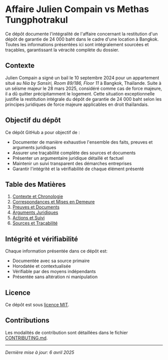 # Affaire Julien Compain vs Methas Tungphotrakul

Ce dépôt documente l'intégralité de l'affaire concernant la restitution d'un dépôt de garantie de 24 000 baht dans le cadre d'une location à Bangkok. Toutes les informations présentées ici sont intégralement sourcées et traçables, garantissant la véracité complète du dossier.

## Contexte

Julien Compain a signé un bail le 10 septembre 2024 pour un appartement situé au *Nia by Sansiri, Room 89/186, Floor 11* à Bangkok, Thaïlande. Suite à un séisme majeur le 28 mars 2025, considéré comme cas de force majeure, il a dû quitter précipitamment le logement. Cette situation exceptionnelle justifie la restitution intégrale du dépôt de garantie de 24 000 baht selon les principes juridiques de force majeure applicables en droit thaïlandais.

## Objectif du dépôt

Ce dépôt GitHub a pour objectif de :
- Documenter de manière exhaustive l'ensemble des faits, preuves et arguments juridiques
- Assurer une traçabilité complète des sources et documents
- Présenter un argumentaire juridique détaillé et factuel
- Maintenir un suivi transparent des démarches entreprises
- Garantir l'intégrité et la vérifiabilité de chaque élément présenté

## Table des Matières

1. [Contexte et Chronologie](./Contexte-de-l-affaire/chronologie.md)
2. [Correspondances et Mises en Demeure](./Correspondances/)
3. [Preuves et Documents](./Preuves/)
4. [Arguments Juridiques](./Arguments-juridiques/)
5. [Actions et Suivi](./Actions-et-suivi/)
6. [Sources et Traçabilité](./Sources-et-tracabilite.md)

## Intégrité et vérifiabilité

Chaque information présentée dans ce dépôt est:
- Documentée avec sa source primaire
- Horodatée et contextualisée
- Vérifiable par des moyens indépendants
- Présentée sans altération ni manipulation

## Licence

Ce dépôt est sous [licence MIT](./LICENSE.md).

## Contributions

Les modalités de contribution sont détaillées dans le fichier [CONTRIBUTING.md](./CONTRIBUTING.md).

---

*Dernière mise à jour: 6 avril 2025*